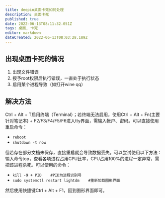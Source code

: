 ```yaml
---
title: deepin桌面卡死如何处理
description: 桌面卡死
published: true
date: 2022-06-13T08:11:32.051Z
tags: 桌面, 卡死
editor: markdown
dateCreated: 2022-06-13T08:03:28.189Z
---
```


## 出现桌面卡死的情况
1. 出现文件错误
2. 授予root权限后执行错误，一直处于执行状态
3. 启用某个进程导致（如打开wine qq）

## 解决方法
Ctrl + Alt + T启用终端（Terminal）；若终端无法启用，使用Ctrl + Alt + Fn(主要针对笔记本) + F2/F3/F4/F5/F6进入tty界面，需输入帐户、密码。可以直接使用重启命令：
- `reboot`         
- `shutdown -t now`

但若存在部分文档未保存，直接重启就会导致数据丢失。可以尝试使用以下方法：输入命令top，查看各项进程占用CPU比率，CPU占用100%的进程一定异常，需把该进程杀死。可以使用的命令：
- `kill -9 + PID    #PID为进程识别号`
- `sudo systemctl restart lightdm    #重新加载图形界面`

然后使用快捷键Ctrl + Alt + F1，回到图形界面即可。
